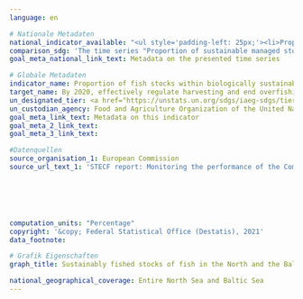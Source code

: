 ```yaml
---
language: en    

# Nationale Metadaten    
national_indicator_available: "<ul style='padding-left: 25px;'><li>Proportion of sustainable managed stocks in all MSY examined stocks</li> <li> Proportion of MSY examined in all managed stocks</li></ul>"    
comparison_sdg: 'The time series "Proportion of sustainable managed stocks in all MSY examined stocks" is compliant with the global metadata. The time series "Proportion of MSY examined in all managed stocks" provides additional information.'    
goal_meta_national_link_text: Metadata on the presented time series    

# Globale Metadaten    
indicator_name: Proportion of fish stocks within biologically sustainable levels    
target_name: By 2020, effectively regulate harvesting and end overfishing, illegal, unreported and unregulated fishing and destructive fishing practices and implement science-based management plans, in order to restore fish stocks in the shortest time feasible, at least to levels that can produce maximum sustainable yield as determined by their biological characteristics    
un_designated_tier: <a href="https://unstats.un.org/sdgs/iaeg-sdgs/tier-classification/" title="Click here for more information on the UN tier classification."  target="_blank">Tier I</a>    
un_custodian_agency: Food and Agriculture Organization of the United Nations (FAO)    
goal_meta_link_text: Metadata on this indicator    
goal_meta_2_link_text:     
goal_meta_3_link_text:     

#Datenquellen
source_organisation_1: European Commission
source_url_text_1: 'STECF report: Monitoring the performance of the Common Fisheries Policy (STECF-Adhoc-20-01)'





    
computation_units: "Percentage"    
copyright: '&copy; Federal Statistical Office (Destatis), 2021'    
data_footnote:     

# Grafik Eigenschaften    
graph_title: Sustainably fished stocks of fish in the North and the Baltic Sea as a proportion of all MSY examined stocks    

national_geographical_coverage: Entire North Sea and Baltic Sea    
---
```


<span></span>